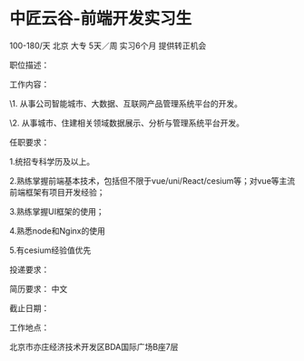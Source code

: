# 中匠云谷-前端开发实习生

100-180/天 北京 大专 5天／周 实习6个月 提供转正机会

职位描述：

工作内容：

\1. 从事公司智能城市、大数据、互联网产品管理系统平台的开发。

\2. 从事城市、住建相关领域数据展示、分析与管理系统平台开发。

任职要求：

1.统招专科学历及以上。

2.熟练掌握前端基本技术，包括但不限于vue/uni/React/cesium等；对vue等主流前端框架有项目开发经验；

3.熟练掌握UI框架的使用；

4.熟悉node和Nginx的使用

5.有cesium经验值优先

投递要求：

简历要求： 中文

截止日期：

工作地点：

北京市亦庄经济技术开发区BDA国际广场B座7层